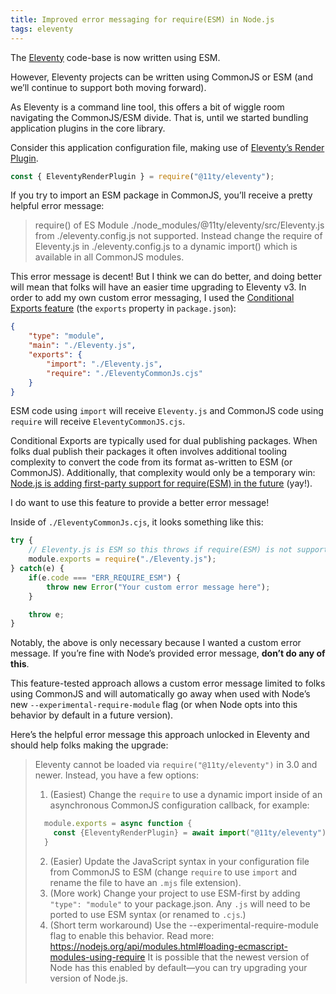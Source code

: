 ```yaml
---
title: Improved error messaging for require(ESM) in Node.js
tags: eleventy
---
```

The [Eleventy](https://www.11ty.dev/) code-base is now written using ESM.

However, Eleventy projects can be written using CommonJS or ESM (and we’ll continue to support both moving forward).

As Eleventy is a command line tool, this offers a bit of wiggle room navigating the CommonJS/ESM divide. That is, until we started bundling application plugins in the core library.

Consider this application configuration file, making use of [Eleventy’s Render Plugin](https://www.11ty.dev/docs/plugins/render/).

```js
const { EleventyRenderPlugin } = require("@11ty/eleventy");
```

If you try to import an ESM package in CommonJS, you’ll receive a pretty helpful error message:

> require() of ES Module ./node_modules/@11ty/eleventy/src/Eleventy.js from ./eleventy.config.js not supported. Instead change the require of Eleventy.js in ./eleventy.config.js to a dynamic import() which is available in all CommonJS modules.

This error message is decent! But I think we can do better, and doing better will mean that folks will have an easier time upgrading to Eleventy v3. In order to add my own custom error messaging, I used the [Conditional Exports feature](https://nodejs.org/api/packages.html#conditional-exports) (the `exports` property in `package.json`):

```json
{
	"type": "module",
	"main": "./Eleventy.js",
	"exports": {
		"import": "./Eleventy.js",
		"require": "./EleventyCommonJs.cjs"
	}
}
```

ESM code using `import` will receive `Eleventy.js` and CommonJS code using `require` will receive `EleventyCommonJS.cjs`.

Conditional Exports are typically used for dual publishing packages. When folks dual publish their packages it often involves additional tooling complexity to convert the code from its format as-written to ESM (or CommonJS). Additionally, that complexity would only be a temporary win: [Node.js is adding first-party support for require(ESM) in the future](https://joyeecheung.github.io/blog/2024/03/18/require-esm-in-node-js/) (yay!).

I do want to use this feature to provide a better error message!

Inside of `./EleventyCommonJs.cjs`, it looks something like this:

```js
try {
	// Eleventy.js is ESM so this throws if require(ESM) is not supported.
	module.exports = require("./Eleventy.js");
} catch(e) {
	if(e.code === "ERR_REQUIRE_ESM") {
		throw new Error("Your custom error message here");
	}

	throw e;
}
```

<p class="livedemo livedemo-mixed" data-demo-label="Maybe don’t do any of this">Notably, the above is only necessary because I wanted a custom error message. If you’re fine with Node’s provided error message, <strong>don’t do any of this</strong>.</p>

This feature-tested approach allows a custom error message limited to folks using CommonJS and will automatically go away when used with Node’s new `--experimental-require-module` flag (or when Node opts into this behavior by default in a future version).

Here’s the helpful error message this approach unlocked in Eleventy and should help folks making the upgrade:

> Eleventy cannot be loaded via `require("@11ty/eleventy")` in 3.0 and newer. Instead, you have a few options:
>
> 1. (Easiest) Change the `require` to use a dynamic import inside of an asynchronous CommonJS configuration callback, for example:
>```js
>   module.exports = async function {
>     const {EleventyRenderPlugin} = await import("@11ty/eleventy");
>   }
>```
>
> 2. (Easier) Update the JavaScript syntax in your configuration file from CommonJS to ESM (change `require` to use `import` and rename the file to have an `.mjs` file extension).
> 3. (More work) Change your project to use ESM-first by adding `"type": "module"` to your package.json. Any `.js` will need to be ported to use ESM syntax (or renamed to `.cjs`.)
> 4. (Short term workaround) Use the --experimental-require-module flag to enable this behavior. Read more: https://nodejs.org/api/modules.html#loading-ecmascript-modules-using-require It is possible that the newest version of Node has this enabled by default—you can try upgrading your version of Node.js.
